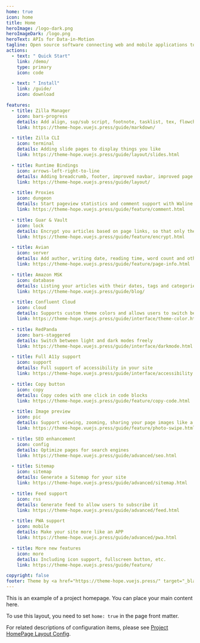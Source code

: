 ```yaml
---
home: true
icon: home
title: Home
heroImage: /logo-dark.png
heroImageDark: /logo.png
heroText: APIs for Data-in-Motion
tagline: Open source software connecting web and mobile applications to event-driven microservices using standard protocols, such as HTTP, Server-Sent Events and Kafka.
actions:
  - text: " Quick Start"
    link: /demo/
    type: primary
    icon: code

  - text: " Install"
    link: /guide/
    icon: download

features:
  - title: Zilla Manager
    icon: bars-progress
    details: Add align, sup/sub script, footnote, tasklist, tex, flowchart, diagram, mark and presentation support in markdown
    link: https://theme-hope.vuejs.press/guide/markdown/

  - title: Zilla CLI
    icon: terminal
    details: Adding slide pages to display things you like
    link: https://theme-hope.vuejs.press/guide/layout/slides.html

  - title: Runtime Bindings
    icon: arrows-left-right-to-line
    details: Adding breadcrumb, footer, improved navbar, improved page nav and etc.
    link: https://theme-hope.vuejs.press/guide/layout/

  - title: Proxies
    icon: dungeon
    details: Start pageview statistics and comment support with Waline
    link: https://theme-hope.vuejs.press/guide/feature/comment.html

  - title: Guar & Vault
    icon: lock
    details: Encrypt you articles based on page links, so that only the one you want could see them
    link: https://theme-hope.vuejs.press/guide/feature/encrypt.html

  - title: Avian
    icon: server
    details: Add author, writing date, reading time, word count and other information to your article
    link: https://theme-hope.vuejs.press/guide/feature/page-info.html

  - title: Amazon MSK
    icon: database
    details: Listing your articles with their dates, tags and categories with some awesome layouts
    link: https://theme-hope.vuejs.press/guide/blog/

  - title: Confluent Cloud
    icon: cloud
    details: Supports custom theme colors and allows users to switch between preset theme colors
    link: https://theme-hope.vuejs.press/guide/interface/theme-color.html

  - title: RedPanda
    icon: bars-staggered
    details: Switch between light and dark modes freely
    link: https://theme-hope.vuejs.press/guide/interface/darkmode.html

  - title: Full A11y support
    icon: support
    details: Full support of accessibility in your site
    link: https://theme-hope.vuejs.press/guide/interface/accessibility.html

  - title: Copy button
    icon: copy
    details: Copy codes with one click in code blocks
    link: https://theme-hope.vuejs.press/guide/feature/copy-code.html

  - title: Image preview
    icon: pic
    details: Support viewing, zooming, sharing your page images like a gallery
    link: https://theme-hope.vuejs.press/guide/feature/photo-swipe.html

  - title: SEO enhancement
    icon: config
    details: Optimize pages for search engines
    link: https://theme-hope.vuejs.press/guide/advanced/seo.html

  - title: Sitemap
    icon: sitemap
    details: Generate a Sitemap for your site
    link: https://theme-hope.vuejs.press/guide/advanced/sitemap.html

  - title: Feed support
    icon: rss
    details: Generate feed to allow users to subscribe it
    link: https://theme-hope.vuejs.press/guide/advanced/feed.html

  - title: PWA support
    icon: mobile
    details: Make your site more like an APP
    link: https://theme-hope.vuejs.press/guide/advanced/pwa.html

  - title: More new features
    icon: more
    details: Including icon support, fullscreen button, etc.
    link: https://theme-hope.vuejs.press/guide/feature/

copyright: false
footer: Theme by <a href="https://theme-hope.vuejs.press/" target="_blank">VuePress Theme Hope</a> | MIT Licensed, Copyright © 2019-present Mr.Hope
---
```


This is an example of a project homepage. You can place your main content here.

To use this layout, you need to set `home: true` in the page front matter.

For related descriptions of configuration items, please see [Project HomePage Layout Config](https://theme-hope.vuejs.press/guide/layout/home/).
